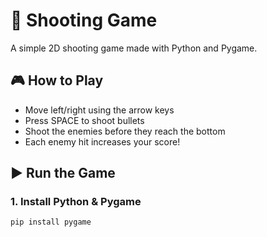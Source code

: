 # 🔫 Shooting Game

A simple 2D shooting game made with Python and Pygame.

## 🎮 How to Play

- Move left/right using the arrow keys
- Press SPACE to shoot bullets
- Shoot the enemies before they reach the bottom
- Each enemy hit increases your score!

## ▶️ Run the Game

### 1. Install Python & Pygame

```bash
pip install pygame

